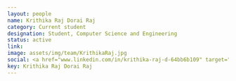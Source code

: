 ```yaml
---
layout: people
name: Krithika Raj Dorai Raj
category: Current student
designation: Student, Computer Science and Engineering
status: active
link: 
image: assets/img/team/KrithikaRaj.jpg
social: <a href="www.linkedin.com/in/krithika-raj-d-64bb6b109" target="_blank"><i class="icofont-linkedin"></i></a><a href="mailto:kritdraj@gmail.com" target="_blank"><i class="icofont-email"></i></a>
key: Krithika Raj Dorai Raj
---
```


